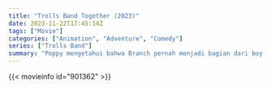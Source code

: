 ```yaml
---
title: "Trolls Band Together (2023)"
date: 2023-11-22T17:45:14Z
tags: ["Movie"]
categories: ["Animation", "Adventure", "Comedy"]
series: ["Trolls Band"]
summary: "Poppy mengetahui bahwa Branch pernah menjadi bagian dari boy band 'BroZone' dengan saudara laki-lakinya, Floyd, John Dory, Spruce dan Clay. Ketika Floyd diculik, Branch dan Poppy memulai perjalanan untuk menyatukan kembali dua saudara laki-lakinya yang lain dan menyelamatkan F..."
---
```


<mux-player stream-type="on-demand"
src="https://kp3d-my.sharepoint.com/personal/ryoo_kp3d_onmicrosoft_com/_layouts/15/download.aspx?share=EQkjwkxHre5Dm4c-qM_4Gx4BpBmrff2UW5yjP0m6odY8yw" prefer-playback="mse" controls>

</mux-player>


{{< movieinfo id="901362" >}}

<script src="https://cdn.jsdelivr.net/npm/@mux/mux-player"></script>

 <script type="application/ld+json ">
{
"@context": "https://schema.org/",
"@type": "VideoObject",
"name": "Trolls Band Together",
"contentUrl": "https://stream.mux.com/heS8w0002K2HHJ5TkRAxCpgFzCaBz01OutI1dGglFmTvI8.m3u8",
"thumbnailUrl": "https://www.themoviedb.org/t/p/original/c6msiFybhohrgaBYxfR5gyDkn6L.jpg?width=314&fit_mode=preserve&time=25",
"uploadDate": "2023-11-22T17:45:14Z",
}

</script>
